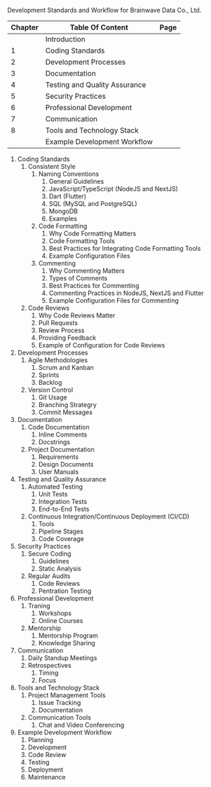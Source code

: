 Development Standards and Workflow for Brainwave Data Co., Ltd.

| Chapter | Table Of Content              | Page |
| ------- | ----------------------------- | ---- |
|         | Introduction                  |      |
| 1       | Coding Standards              |      |
| 2       | Development Processes         |      |
| 3       | Documentation                 |      |
| 4       | Testing and Quality Assurance |      |
| 5       | Security Practices            |      |
| 6       | Professional Development      |      |
| 7       | Communication                 |      |
| 8       | Tools and Technology Stack    |      |
|         | Example Development Workflow  |      |


1. Coding Standards
   1. Consistent Style
      1. Naming Conventions
         1. General Guidelines
         2. JavaScript/TypeScript (NodeJS and NextJS)
         3. Dart (Flutter)
         4. SQL (MySQL and PostgreSQL)
         5. MongoDB
         6. Examples
      2. Code Formatting
         1. Why Code Formatting Matters
         2. Code Formatting Tools
         3. Best Practices for Integrating Code Formatting Tools
         4. Example Configuration Files
      3. Commenting
         1. Why Commenting Matters
         2. Types of Comments
         3. Best Practices for Commenting
         4. Commenting Practices in NodeJS, NextJS and Flutter
         5. Example Configuration Files for Commenting
   2. Code Reviews
      1. Why Code Reviews Matter
      2. Pull Requests
      3. Review Process
      4. Providing Feedback
      5. Example of Configuration for Code Reviews
2. Development Processes
   1. Agile Methodologies
      1. Scrum and Kanban
      2. Sprints
      3. Backlog
   2. Version Control
      1. Git Usage
      2. Branching Strategry
      3. Commit Messages
3. Documentation
   1. Code Documentation
      1. Inline Comments
      2. Docstrings
   2. Project Documentation
      1. Requirements
      2. Design Documents
      3. User Manuals
4. Testing and Quality Assurance
   1. Automated Testing
      1. Unit Tests
      2. Integration Tests
      3. End-to-End Tests
   2. Continuous Integration/Continuous Deployment (CI/CD)
      1. Tools
      2. Pipeline Stages
      3. Code Coverage
5. Security Practices
   1. Secure Coding
      1. Guidelines
      2. Static Analysis
   2. Regular Audits
      1. Code Reviews
      2. Pentration Testing
6. Professional Development
   1. Traning
      1. Workshops
      2. Online Courses
   2. Mentorship
      1. Mentorship Program
      2. Knowledge Sharing
7. Communication
   1. Daily Standup Meetings
   2. Retrospectives
      1. Timing
      2. Focus
8. Tools and Technology Stack
   1. Project Management Tools
      1. Issue Tracking
      2. Documentation
   2. Communication Tools
      1. Chat and Video Conferencing
9. Example Development Workflow
   1. Planning
   2. Development
   3. Code Review
   4. Testing
   5. Deployment
   6. Maintenance
